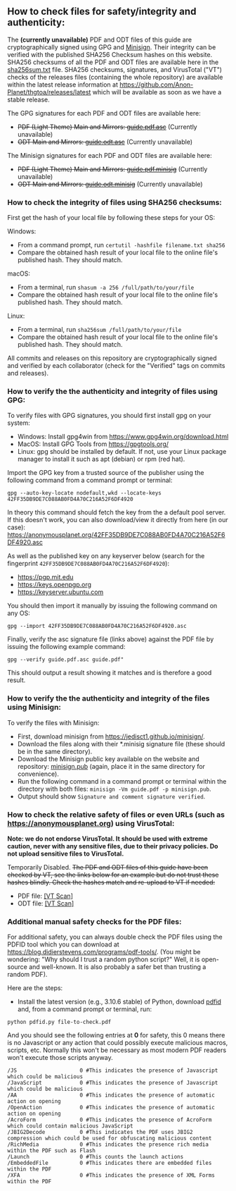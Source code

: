 ## How to check files for safety/integrity and authenticity:

The **(currently unavailable)** PDF and ODT files of this guide are cryptographically signed using GPG and [Minisign](https://jedisct1.github.io/minisign). Their integrity can be verified with the published SHA256 Checksum hashes on this website. SHA256 checksums of all the PDF and ODT files are available here in the [sha256sum.txt](sha256sum.txt) file. SHA256 checksums, signatures, and VirusTotal ("VT") checks of the releases files (containing the whole repository) are available within the latest release information at <https://github.com/Anon-Planet/thgtoa/releases/latest> which will be available as soon as we have a stable release.

The GPG signatures for each PDF and ODT files are available here:
- <del>PDF (Light Theme) Main and Mirrors: [guide.pdf.asc](guide.pdf.asc)</del> (Currently unavailable)
- <del>ODT Main and Mirrors: [guide.odt.asc](guide.odt.asc)</del> (Currently unavailable)

The Minisign signatures for each PDF and ODT files are available here:
- <del>PDF (Light Theme) Main and Mirrors: [guide.pdf.minisig](guide.pdf.minisig)</del> (Currently unavailable)
- <del>ODT Main and Mirrors: [guide.odt.minisig](guide.odt.minisig)</del> (Currently unavailable)

### How to check the integrity of files using SHA256 checksums:

First get the hash of your local file by following these steps for your OS:

Windows:
- From a command prompt, run ```certutil -hashfile filename.txt sha256```
- Compare the obtained hash result of your local file to the online file's published hash. They should match.

macOS:
- From a terminal, run ```shasum -a 256 /full/path/to/your/file```
- Compare the obtained hash result of your local file to the online file's published hash. They should match.

Linux:
- From a terminal, run ```sha256sum /full/path/to/your/file```
- Compare the obtained hash result of your local file to the online file's published hash. They should match.

All commits and releases on this repository are cryptographically signed and verified by each collaborator (check for the "Verified" tags on commits and releases).

### How to verify the the authenticity and integrity of files using GPG:

To verify files with GPG signatures, you should first install gpg on your system:
- Windows: Install gpg4win from <https://www.gpg4win.org/download.html>
- MacOS: Install GPG Tools from <https://gpgtools.org/>
- Linux: gpg should be installed by default. If not, use your Linux package manager to install it such as apt (debian) or rpm (red hat).

Import the GPG key from a trusted source of the publisher using the following command from a command prompt or terminal:

```gpg --auto-key-locate nodefault,wkd --locate-keys 42FF35DB9DE7C088AB0FD4A70C216A52F6DF4920```

In theory this command should fetch the key from the a default pool server. If this doesn't work, you can also download/view it directly from here (in our case): <https://anonymousplanet.org/42FF35DB9DE7C088AB0FD4A70C216A52F6DF4920.asc>

As well as the published key on any keyserver below (search for the fingerprint ```42FF35DB9DE7C088AB0FD4A70C216A52F6DF4920```):
- <https://pgp.mit.edu>
- <https://keys.openpgp.org>
- <https://keyserver.ubuntu.com>

You should then import it manually by issuing the following command on any OS:

```gpg --import 42FF35DB9DE7C088AB0FD4A70C216A52F6DF4920.asc```

Finally, verify the asc signature file (links above) against the PDF file by issuing the following example command:

```gpg --verify guide.pdf.asc guide.pdf"```

This should output a result showing it matches and is therefore a good result.

### How to verify the the authenticity and integrity of the files using Minisign:

To verify the files with Minisign:

- First, download minisign from <https://jedisct1.github.io/minisign/>.
- Download the files along with their \*.minisig signature file (these should be in the same directory).
- Download the Minisign public key available on the website and repository: [minisign.pub](minisign.pub) (again, place it in the same directory for convenience).
- Run the following command in a command prompt or terminal within the directory with both files: ```minisign -Vm guide.pdf -p minisign.pub```.
- Output should show ```Signature and comment signature verified```.

### How to check the relative safety of files or even URLs (such as https://anonymousplanet.org) using VirusTotal:
**Note: we do not endorse VirusTotal. It should be used with extreme caution, never with any sensitive files, due to their privacy policies. Do not upload sensitive files to VirusTotal.**

Temporarily Disabled. <del>The PDF and ODT files of this guide have been checked by VT, see the links below for an example but do not trust these hashes blindly. Check the hashes match and re-upload to VT if needed:
- PDF file: [[VT Scan]](https://www.virustotal.com/gui/file/21dfa2f7da668156275e4ca2bc82091f347739967a278cf24a062c15a3944016?nocache=1)
- ODT file: [[VT Scan]](https://www.virustotal.com/gui/file/df8554f732dc54b530fd831548f0727934f2e03ad1518ac33061d0995eab2172?nocache=1)</del> 

### Additional manual safety checks for the PDF files:

For additional safety, you can always double check the PDF files using the PDFID tool which you can download at <https://blog.didierstevens.com/programs/pdf-tools/>. (You might be wondering: "Why should I trust a random python script?" Well, it is open-source and well-known. It is also probably a safer bet than trusting a random PDF).

Here are the steps:

- Install the latest version (e.g., 3.10.6 stable) of Python, download [pdfid](https://didierstevens.com/files/software/pdfid_v0_2_8.zip) and, from a command prompt or terminal, run:

```python pdfid.py file-to-check.pdf```

And you should see the following entries at **0** for safety, this 0 means there is no Javascript or any action that could possibly execute malicious macros, scripts, etc. Normally this won't be necessary as most modern PDF readers won't execute those scripts anyway.

```
/JS                    0 #This indicates the presence of Javascript which could be malicious
/JavaScript            0 #This indicates the presence of Javascript which could be malicious
/AA                    0 #This indicates the presence of automatic action on opening
/OpenAction            0 #This indicates the presence of automatic action on opening
/AcroForm              0 #This indicates the presence of AcroForm which could contain malicious JavaScript
/JBIG2Decode           0 #This indicates the PDF uses JBIG2 compression which could be used for obfuscating malicious content
/RichMedia             0 #This indicates the presence rich media within the PDF such as Flash
/Launch                0 #This counts the launch actions
/EmbeddedFile          0 #This indicates there are embedded files within the PDF
/XFA                   0 #This indicates the presence of XML Forms within the PDF
```
